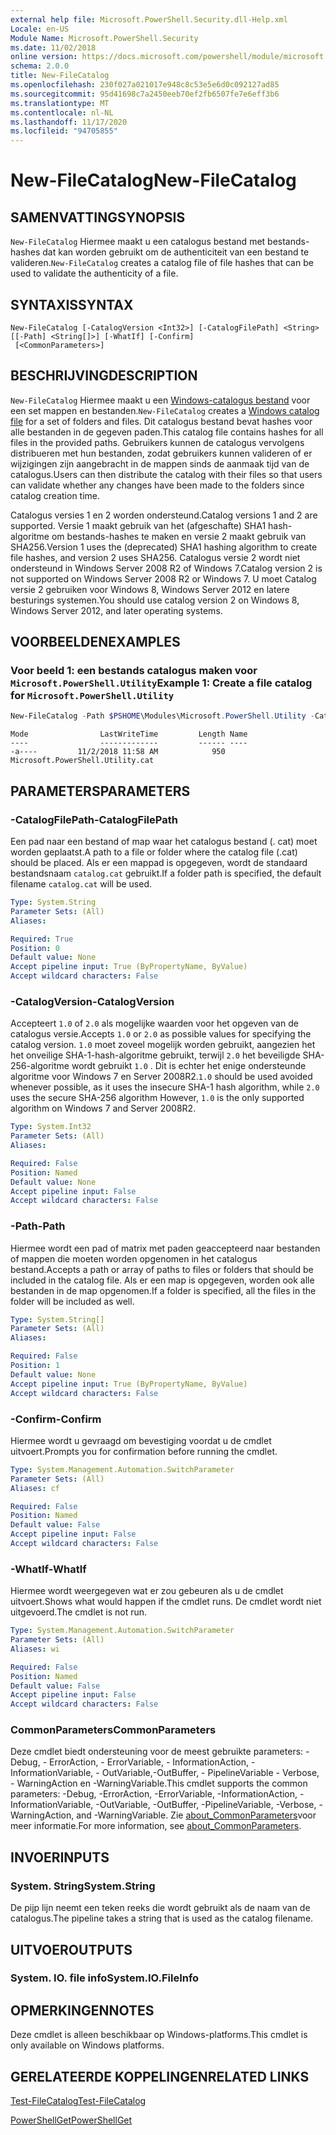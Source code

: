 ```yaml
---
external help file: Microsoft.PowerShell.Security.dll-Help.xml
Locale: en-US
Module Name: Microsoft.PowerShell.Security
ms.date: 11/02/2018
online version: https://docs.microsoft.com/powershell/module/microsoft.powershell.security/new-filecatalog?view=powershell-7.2&WT.mc_id=ps-gethelp
schema: 2.0.0
title: New-FileCatalog
ms.openlocfilehash: 230f027a021017e948c8c53e5e6d0c092127ad85
ms.sourcegitcommit: 95d41698c7a2450eeb70ef2fb6507fe7e6eff3b6
ms.translationtype: MT
ms.contentlocale: nl-NL
ms.lasthandoff: 11/17/2020
ms.locfileid: "94705855"
---
```

# <span data-ttu-id="c72f3-102">New-FileCatalog</span><span class="sxs-lookup"><span data-stu-id="c72f3-102">New-FileCatalog</span></span>

## <span data-ttu-id="c72f3-103">SAMENVATTING</span><span class="sxs-lookup"><span data-stu-id="c72f3-103">SYNOPSIS</span></span>
<span data-ttu-id="c72f3-104">`New-FileCatalog` Hiermee maakt u een catalogus bestand met bestands-hashes dat kan worden gebruikt om de authenticiteit van een bestand te valideren.</span><span class="sxs-lookup"><span data-stu-id="c72f3-104">`New-FileCatalog` creates a catalog file of file hashes that can be used to validate the authenticity of a file.</span></span>

## <span data-ttu-id="c72f3-105">SYNTAXIS</span><span class="sxs-lookup"><span data-stu-id="c72f3-105">SYNTAX</span></span>

```
New-FileCatalog [-CatalogVersion <Int32>] [-CatalogFilePath] <String> [[-Path] <String[]>] [-WhatIf] [-Confirm]
 [<CommonParameters>]
```

## <span data-ttu-id="c72f3-106">BESCHRIJVING</span><span class="sxs-lookup"><span data-stu-id="c72f3-106">DESCRIPTION</span></span>

<span data-ttu-id="c72f3-107">`New-FileCatalog` Hiermee maakt u een [Windows-catalogus bestand](/windows-hardware/drivers/install/catalog-files) voor een set mappen en bestanden.</span><span class="sxs-lookup"><span data-stu-id="c72f3-107">`New-FileCatalog` creates a [Windows catalog file](/windows-hardware/drivers/install/catalog-files) for a set of folders and files.</span></span> <span data-ttu-id="c72f3-108">Dit catalogus bestand bevat hashes voor alle bestanden in de gegeven paden.</span><span class="sxs-lookup"><span data-stu-id="c72f3-108">This catalog file contains hashes for all files in the provided paths.</span></span> <span data-ttu-id="c72f3-109">Gebruikers kunnen de catalogus vervolgens distribueren met hun bestanden, zodat gebruikers kunnen valideren of er wijzigingen zijn aangebracht in de mappen sinds de aanmaak tijd van de catalogus.</span><span class="sxs-lookup"><span data-stu-id="c72f3-109">Users can then distribute the catalog with their files so that users can validate whether any changes have been made to the folders since catalog creation time.</span></span>

<span data-ttu-id="c72f3-110">Catalogus versies 1 en 2 worden ondersteund.</span><span class="sxs-lookup"><span data-stu-id="c72f3-110">Catalog versions 1 and 2 are supported.</span></span> <span data-ttu-id="c72f3-111">Versie 1 maakt gebruik van het (afgeschafte) SHA1 hash-algoritme om bestands-hashes te maken en versie 2 maakt gebruik van SHA256.</span><span class="sxs-lookup"><span data-stu-id="c72f3-111">Version 1 uses the (deprecated) SHA1 hashing algorithm to create file hashes, and version 2 uses SHA256.</span></span> <span data-ttu-id="c72f3-112">Catalogus versie 2 wordt niet ondersteund in Windows Server 2008 R2 of Windows 7.</span><span class="sxs-lookup"><span data-stu-id="c72f3-112">Catalog version 2 is not supported on Windows Server 2008 R2 or Windows 7.</span></span> <span data-ttu-id="c72f3-113">U moet Catalog versie 2 gebruiken voor Windows 8, Windows Server 2012 en latere besturings systemen.</span><span class="sxs-lookup"><span data-stu-id="c72f3-113">You should use catalog version 2 on Windows 8, Windows Server 2012, and later operating systems.</span></span>

## <span data-ttu-id="c72f3-114">VOORBEELDEN</span><span class="sxs-lookup"><span data-stu-id="c72f3-114">EXAMPLES</span></span>

### <span data-ttu-id="c72f3-115">Voor beeld 1: een bestands catalogus maken voor `Microsoft.PowerShell.Utility`</span><span class="sxs-lookup"><span data-stu-id="c72f3-115">Example 1: Create a file catalog for `Microsoft.PowerShell.Utility`</span></span>

```powershell
New-FileCatalog -Path $PSHOME\Modules\Microsoft.PowerShell.Utility -CatalogFilePath \temp\Microsoft.PowerShell.Utility.cat -CatalogVersion 2.0
```

```Output
Mode                LastWriteTime         Length Name
----                -------------         ------ ----
-a----         11/2/2018 11:58 AM            950 Microsoft.PowerShell.Utility.cat
```

## <span data-ttu-id="c72f3-116">PARAMETERS</span><span class="sxs-lookup"><span data-stu-id="c72f3-116">PARAMETERS</span></span>

### <span data-ttu-id="c72f3-117">-CatalogFilePath</span><span class="sxs-lookup"><span data-stu-id="c72f3-117">-CatalogFilePath</span></span>

<span data-ttu-id="c72f3-118">Een pad naar een bestand of map waar het catalogus bestand (. cat) moet worden geplaatst.</span><span class="sxs-lookup"><span data-stu-id="c72f3-118">A path to a file or folder where the catalog file (.cat) should be placed.</span></span> <span data-ttu-id="c72f3-119">Als er een mappad is opgegeven, wordt de standaard bestandsnaam `catalog.cat` gebruikt.</span><span class="sxs-lookup"><span data-stu-id="c72f3-119">If a folder path is specified, the default filename `catalog.cat` will be used.</span></span>

```yaml
Type: System.String
Parameter Sets: (All)
Aliases:

Required: True
Position: 0
Default value: None
Accept pipeline input: True (ByPropertyName, ByValue)
Accept wildcard characters: False
```

### <span data-ttu-id="c72f3-120">-CatalogVersion</span><span class="sxs-lookup"><span data-stu-id="c72f3-120">-CatalogVersion</span></span>

<span data-ttu-id="c72f3-121">Accepteert `1.0` of `2.0` als mogelijke waarden voor het opgeven van de catalogus versie.</span><span class="sxs-lookup"><span data-stu-id="c72f3-121">Accepts `1.0` or `2.0` as possible values for specifying the catalog version.</span></span> <span data-ttu-id="c72f3-122">`1.0` moet zoveel mogelijk worden gebruikt, aangezien het het onveilige SHA-1-hash-algoritme gebruikt, terwijl `2.0` het beveiligde SHA-256-algoritme wordt gebruikt `1.0` . Dit is echter het enige ondersteunde algoritme voor Windows 7 en Server 2008R2.</span><span class="sxs-lookup"><span data-stu-id="c72f3-122">`1.0` should be used avoided whenever possible, as it uses the insecure SHA-1 hash algorithm, while `2.0` uses the secure SHA-256 algorithm However, `1.0` is the only supported algorithm on Windows 7 and Server 2008R2.</span></span>

```yaml
Type: System.Int32
Parameter Sets: (All)
Aliases:

Required: False
Position: Named
Default value: None
Accept pipeline input: False
Accept wildcard characters: False
```

### <span data-ttu-id="c72f3-123">-Path</span><span class="sxs-lookup"><span data-stu-id="c72f3-123">-Path</span></span>

<span data-ttu-id="c72f3-124">Hiermee wordt een pad of matrix met paden geaccepteerd naar bestanden of mappen die moeten worden opgenomen in het catalogus bestand.</span><span class="sxs-lookup"><span data-stu-id="c72f3-124">Accepts a path or array of paths to files or folders that should be included in the catalog file.</span></span> <span data-ttu-id="c72f3-125">Als er een map is opgegeven, worden ook alle bestanden in de map opgenomen.</span><span class="sxs-lookup"><span data-stu-id="c72f3-125">If a folder is specified, all the files in the folder will be included as well.</span></span>

```yaml
Type: System.String[]
Parameter Sets: (All)
Aliases:

Required: False
Position: 1
Default value: None
Accept pipeline input: True (ByPropertyName, ByValue)
Accept wildcard characters: False
```

### <span data-ttu-id="c72f3-126">-Confirm</span><span class="sxs-lookup"><span data-stu-id="c72f3-126">-Confirm</span></span>

<span data-ttu-id="c72f3-127">Hiermee wordt u gevraagd om bevestiging voordat u de cmdlet uitvoert.</span><span class="sxs-lookup"><span data-stu-id="c72f3-127">Prompts you for confirmation before running the cmdlet.</span></span>

```yaml
Type: System.Management.Automation.SwitchParameter
Parameter Sets: (All)
Aliases: cf

Required: False
Position: Named
Default value: False
Accept pipeline input: False
Accept wildcard characters: False
```

### <span data-ttu-id="c72f3-128">-WhatIf</span><span class="sxs-lookup"><span data-stu-id="c72f3-128">-WhatIf</span></span>

<span data-ttu-id="c72f3-129">Hiermee wordt weergegeven wat er zou gebeuren als u de cmdlet uitvoert.</span><span class="sxs-lookup"><span data-stu-id="c72f3-129">Shows what would happen if the cmdlet runs.</span></span> <span data-ttu-id="c72f3-130">De cmdlet wordt niet uitgevoerd.</span><span class="sxs-lookup"><span data-stu-id="c72f3-130">The cmdlet is not run.</span></span>

```yaml
Type: System.Management.Automation.SwitchParameter
Parameter Sets: (All)
Aliases: wi

Required: False
Position: Named
Default value: False
Accept pipeline input: False
Accept wildcard characters: False
```

### <span data-ttu-id="c72f3-131">CommonParameters</span><span class="sxs-lookup"><span data-stu-id="c72f3-131">CommonParameters</span></span>

<span data-ttu-id="c72f3-132">Deze cmdlet biedt ondersteuning voor de meest gebruikte parameters: -Debug, - ErrorAction, - ErrorVariable, - InformationAction, -InformationVariable, - OutVariable,-OutBuffer, - PipelineVariable - Verbose, - WarningAction en -WarningVariable.</span><span class="sxs-lookup"><span data-stu-id="c72f3-132">This cmdlet supports the common parameters: -Debug, -ErrorAction, -ErrorVariable, -InformationAction, -InformationVariable, -OutVariable, -OutBuffer, -PipelineVariable, -Verbose, -WarningAction, and -WarningVariable.</span></span> <span data-ttu-id="c72f3-133">Zie [about_CommonParameters](https://go.microsoft.com/fwlink/?LinkID=113216)voor meer informatie.</span><span class="sxs-lookup"><span data-stu-id="c72f3-133">For more information, see [about_CommonParameters](https://go.microsoft.com/fwlink/?LinkID=113216).</span></span>

## <span data-ttu-id="c72f3-134">INVOER</span><span class="sxs-lookup"><span data-stu-id="c72f3-134">INPUTS</span></span>

### <span data-ttu-id="c72f3-135">System. String</span><span class="sxs-lookup"><span data-stu-id="c72f3-135">System.String</span></span>

<span data-ttu-id="c72f3-136">De pijp lijn neemt een teken reeks die wordt gebruikt als de naam van de catalogus.</span><span class="sxs-lookup"><span data-stu-id="c72f3-136">The pipeline takes a string that is used as the catalog filename.</span></span>

## <span data-ttu-id="c72f3-137">UITVOER</span><span class="sxs-lookup"><span data-stu-id="c72f3-137">OUTPUTS</span></span>

### <span data-ttu-id="c72f3-138">System. IO. file info</span><span class="sxs-lookup"><span data-stu-id="c72f3-138">System.IO.FileInfo</span></span>

## <span data-ttu-id="c72f3-139">OPMERKINGEN</span><span class="sxs-lookup"><span data-stu-id="c72f3-139">NOTES</span></span>

<span data-ttu-id="c72f3-140">Deze cmdlet is alleen beschikbaar op Windows-platforms.</span><span class="sxs-lookup"><span data-stu-id="c72f3-140">This cmdlet is only available on Windows platforms.</span></span>

## <span data-ttu-id="c72f3-141">GERELATEERDE KOPPELINGEN</span><span class="sxs-lookup"><span data-stu-id="c72f3-141">RELATED LINKS</span></span>

[<span data-ttu-id="c72f3-142">Test-FileCatalog</span><span class="sxs-lookup"><span data-stu-id="c72f3-142">Test-FileCatalog</span></span>](Test-FileCatalog.md)

[<span data-ttu-id="c72f3-143">PowerShellGet</span><span class="sxs-lookup"><span data-stu-id="c72f3-143">PowerShellGet</span></span>](/powerShell/module/powershellget)
